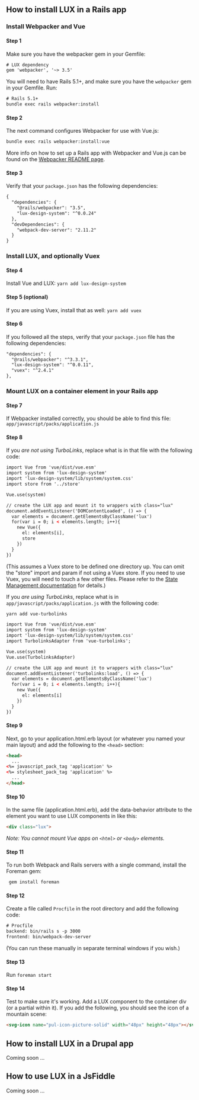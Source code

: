 ## How to install LUX in a Rails app

### Install Webpacker and Vue

#### Step 1

Make sure you have the webpacker gem in your Gemfile:

```html
# LUX dependency
gem 'webpacker', '~> 3.5'
```

You will need to have Rails 5.1+, and make sure you have the `webpacker` gem in your Gemfile. Run:

```html
# Rails 5.1+
bundle exec rails webpacker:install
```

#### Step 2

The next command configures Webpacker for use with Vue.js:

```html
bundle exec rails webpacker:install:vue
```

More info on how to set up a Rails app with Webpacker and Vue.js can be found on the [Webpacker README page](https://github.com/rails/webpacker#vue).

#### Step 3

Verify that your `package.json` has the following dependencies:

```html
{
  "dependencies": {
    "@rails/webpacker": "3.5",
    "lux-design-system": "^0.0.24"
  },
  "devDependencies": {
    "webpack-dev-server": "2.11.2"
  }
}
```

### Install LUX, and optionally Vuex

#### Step 4

Install Vue and LUX:
`yarn add lux-design-system`

#### Step 5 (optional)

If you are using Vuex, install that as well:
`yarn add vuex`

#### Step 6

If you followed all the steps, verify that your `package.json` file has the following dependencies:

```html
"dependencies": {
  "@rails/webpacker": "^3.3.1",
  "lux-design-system": "^0.0.11",
  "vuex": "^2.4.1"
},
```

### Mount LUX on a container element in your Rails app

#### Step 7

If Webpacker installed correctly, you should be able to find this file: `app/javascript/packs/application.js`

#### Step 8

If you _*are not using TurboLinks*_, replace what is in that file with the following code:

```html
import Vue from 'vue/dist/vue.esm'
import system from 'lux-design-system'
import 'lux-design-system/lib/system/system.css'
import store from '../store'

Vue.use(system)

// create the LUX app and mount it to wrappers with class="lux"
document.addEventListener('DOMContentLoaded', () => {
  var elements = document.getElementsByClassName('lux')
  for(var i = 0; i < elements.length; i++){
    new Vue({
      el: elements[i],
      store
    })
  }
})
```

(This assumes a Vuex store to be defined one directory up. You can omit the "store" import and param if not using a Vuex store. If you need to use Vuex, you will need to touch a few other files. Please refer to the [State Management documentation](https://pulibrary.github.io/lux/docs/#!/State%20Management) for details.)

If you _*are using TurboLinks*_, replace what is in `app/javascript/packs/application.js` with the following code:

```html
yarn add vue-turbolinks
```

```html
import Vue from 'vue/dist/vue.esm'
import system from 'lux-design-system'
import 'lux-design-system/lib/system/system.css'
import TurbolinksAdapter from 'vue-turbolinks';

Vue.use(system)
Vue.use(TurbolinksAdapter)

// create the LUX app and mount it to wrappers with class="lux"
document.addEventListener('turbolinks:load', () => {
  var elements = document.getElementsByClassName('lux')
  for(var i = 0; i < elements.length; i++){
    new Vue({
      el: elements[i]
    })
  }
})
```

#### Step 9

Next, go to your application.html.erb layout (or whatever you named your main layout) and add the following to the `<head>` section:

```html
<head>
  ...
<%= javascript_pack_tag 'application' %>
<%= stylesheet_pack_tag 'application' %>
  ...
</head>
```

#### Step 10

In the same file (application.html.erb), add the data-behavior attribute to the element you want to use LUX components in like this:

```html
<div class="lux">
```

_Note: You cannot mount Vue apps on `<html>` or `<body>` elements._

#### Step 11

To run both Webpack and Rails servers with a single command, install the Foreman gem:

```html
 gem install foreman
```

#### Step 12

Create a file called `Procfile` in the root directory and add the following code:

```html
# Procfile
backend: bin/rails s -p 3000
frontend: bin/webpack-dev-server
```

(You can run these manually in separate terminal windows if you wish.)

#### Step 13

Run `foreman start`

#### Step 14

Test to make sure it's working. Add a LUX component to the container div (or a partial within it). If you add the following,
you should see the icon of a mountain scene:

```html
<svg-icon name="pul-icon-picture-solid" width="48px" height="48px"></svg-icon>
```

## How to install LUX in a Drupal app

Coming soon ...

## How to use LUX in a JsFiddle

Coming soon ...
